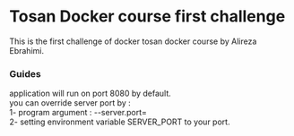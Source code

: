 # Tosan Docker course first challenge

This is the first challenge of docker tosan docker course by Alireza Ebrahimi.

### Guides
application will run on port 8080 by default.
</br>
you can override server port by :
</br>
1- program argument : --server.port=<your-port>
</br>
2- setting environment variable SERVER_PORT to your port.


